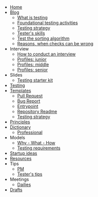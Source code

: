 <!-- docs/_sidebar.md -->

* [Home](/)
* [Blog](blog/readme.md)
  * [What is testing](blog/what-is-testing.md)
  * [Foundational testing activities](blog/foundational-testing-activities.md)
  * [Testing strategy](blog/testing-strategy.md)
  * [Tester's skills](blog/testers-skills.md)
  * [Test the sorting algorithm](blog/test-the-sorting-algorithm.md)
  * [Reasons, when checks can be wrong](blog/reasons-checks-can-be-wrong.md)
* Interview
  * [How to conduct an interview](interview/how-to-conduct-an-interview.md)
  * [Profiles: junior](interview/profiles/junior.md)
  * [Profiles: middle](interview/profiles/middle.md)
  * [Profiles: senior](interview/profiles/senior.md)
* Slides
  * [Testing starter kit](slides/testing-starter-kit.md)
* [Testing](testing.md)
* [Templates](templates.md)
    * [Pull Request](templates/pull-request.md)
    * [Bug Report](templates/bug-report.md)
    * [Entrypoint](templates/entrypoint.md)
    * [Repository Readme](templates/repo-readme.md)
    * [Testing strategy](templates/testing-strategy.md)
* [Principles](/principles/first.md)
* [Dictionary](dictionary/dictionary.md)
  * [Professional](dictionary/professional.md)
* Models
  * [Why - What - How](models/why-what-how.md)
  * [Testing requirements](models/testing-requirements.md)
* [Startup ideas](startup-ideas/ideas.md)
* [Resources](resources.md)
* Tips
  * [PM](tips/project-management-tips.md.md)
  * [Tester's tips](tips/testers-tips.md)
*  Meetings
   *  [Dailies](meetings/dailies.md)
* [Drafts](drafts.md)
